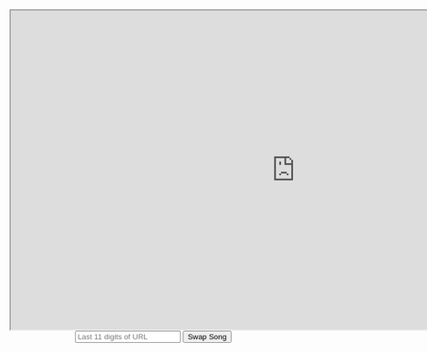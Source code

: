 <style>
    div {
        text-align: center;
    }
</style>

<div>
    <iframe width="996" height="560" src="https://www.youtube.com/embed/gZjdAWgjLx8" id="video"></iframe>
    <div>
        <input type="text" id="URLId" placeholder="Last 11 digits of URL">
        <button class="button1" onclick="changeLink()">Swap Song</button>
    </div>
</div>

<script>
    // Code for video swapper
    let swapLink = false;
    function changeLink() {
        const videoLink = document.getElementById("video")
        if (swapLink) {
            videoLink.src = "https://www.youtube.com/embed/gZjdAWgjLx8"
            console.log(swapLink)
        }
        else {
            videoLink.src = "https://www.youtube.com/embed/aBH_HH88qmY"
            console.log(swapLink)
        }

        swapLink = !swapLink;
    }
</script>